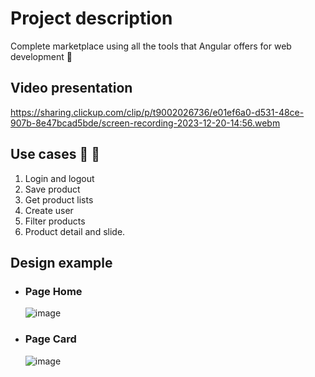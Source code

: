# Project description 
Complete marketplace using all the tools that Angular offers for web development :star_struck:

## Video presentation
https://sharing.clickup.com/clip/p/t9002026736/e01ef6a0-d531-48ce-907b-8e47bcad5bde/screen-recording-2023-12-20-14:56.webm

## Use cases :watermelon:	:watermelon:	
1. Login and logout
2. Save product
3. Get product lists
4. Create user
5. Filter products
6. Product detail and slide.

## Design example
- ### Page Home
    ![image](https://github.com/EmelyTarazonaPerez/mini-marketplace-with-angular/assets/122141594/cd551e00-2cb0-4fb8-9030-e19b9f8f4516)

- ### Page Card
    ![image](https://github.com/EmelyTarazonaPerez/mini-marketplace-with-angular/assets/122141594/10d34694-dd92-43b7-b1ca-43250d43c6bb)

